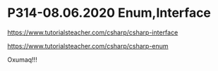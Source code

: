 # P314-08.06.2020 Enum,Interface

https://www.tutorialsteacher.com/csharp/csharp-interface

https://www.tutorialsteacher.com/csharp/csharp-enum

Oxumaq!!!

